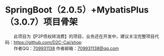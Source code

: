 # SpringBoot（2.0.5）+MybatisPlus（3.0.7）项目骨架

　　此项目为【P2P债权转消费】的项目，业务还在开发中，建议关注完整项目代码：https://github.com/D2C-Cai/shop  <br>
　　作者QQ：[709931138]() 作者邮箱：[709931138@qq.com]()
